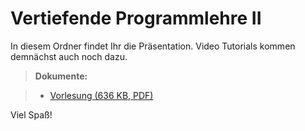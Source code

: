 Vertiefende Programmlehre II
===================


In diesem Ordner findet Ihr die Präsentation. Video Tutorials kommen demnächst auch noch dazu.

> **Dokumente:**

> - [Vorlesung (636 KB, PDF)](https://github.com/designakademieberlin/wintersemester1516/blob/master/BAWD1%20Programmlehre/160112/vorlesung_12012016.pdf)

Viel Spaß!